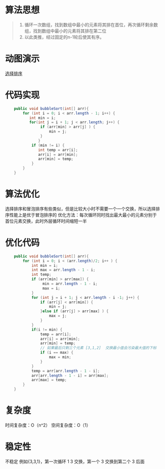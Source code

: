 #  算法思想

> 1. 循环一次数组，找到数组中最小的元素将其排在首位，再次循环剩余数组，找到数组中最小的元素将其排在第二位
> 2. 以此类推，经过固定的n-1轮后使其有序。   

#  动图演示

[选择排序](../img/选择排序.gif)

#  代码实现
```java
    public void bubbleSort(int[] arr){          
        for (int i = 0; i < arr.length - 1; i++) {
           int min = i;
           for(int j = i + 1; j < arr.length; j++) {
                if (arr[min] > arr[j] ) {
                    min = j;
                }
               }
            if (min != i) {
               int temp = arr[i];
               arr[i] = arr[min];
               arr[min] = temp;
            }
        }
    }
```

# 算法优化

选择排序和冒泡排序有些类似，但是比较大小时不需要一个一个交换，所以选择排序性能上是优于冒泡排序的
优化方法：每次循环同时找出最大最小的元素分别于首位元素交换，此时外层循环时间缩短一半

# 优化代码

```java
    public void bubbleSort(int[] arr){       
        for (int i = 0; i < (arr.length)/2; i++ ) {
            int min = i;
            int max = arr.length - 1 - i;
            int temp;
            if (arr[min] > arr[max]) {
                 min = arr.length - 1 - i;
                 max = i;
            }
            for (int j = i + 1; j < arr.length - i -1; j++) {
                if (arr[j] < arr[min]) {
                    min = j;
                }else if (arr[j] > arr[max] ) {
                    max = j;
                }
            }
            if(i != min) {
                temp = arr[i];
                arr[i] = arr[min];
                arr[min] = temp;
                // 如果最后只剩三个元素 [3,1,2]  交换最小值会污染最大值的下标
                if (i == max) {
                    max = min;
                }
            }
            temp = arr[arr.length - 1 - i];
            arr[arr.length - 1 - i] = arr[max];
            arr[max] = temp;
        }
    }
```

# 复杂度

时间复杂度：O（n^2）
空间复杂度：O（1）

# 稳定性

不稳定
例如{3,3,1}，第一次循环  1 3 交换，第一个 3 交换到第二个 3 后面  